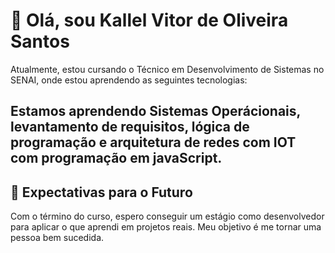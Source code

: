 # 🚀 Olá, sou Kallel Vitor de Oliveira Santos


Atualmente, estou cursando o Técnico em Desenvolvimento de Sistemas no SENAI, onde estou aprendendo as seguintes tecnologias:

## Estamos aprendendo Sistemas Operácionais, levantamento de requisitos, lógica de programação e arquitetura de redes com IOT com programação em javaScript.

## 🎯 Expectativas para o Futuro

Com o término do curso, espero conseguir um estágio como desenvolvedor para aplicar o que aprendi em projetos reais. Meu objetivo é me tornar uma pessoa bem sucedida.
